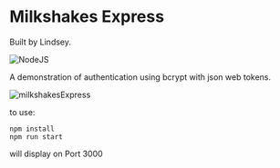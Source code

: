 # Milkshakes Express

Built by Lindsey.

![NodeJS](https://img.shields.io/badge/node.js-6DA55F?style=for-the-badge&logo=node.js&logoColor=white)

A demonstration of authentication using bcrypt with json web tokens.

![milkshakesExpress](https://user-images.githubusercontent.com/25946305/154983375-a122bc8a-feb7-47a9-8589-e544d8f83322.png)

to use:
```
npm install
npm run start

```

will display on Port 3000